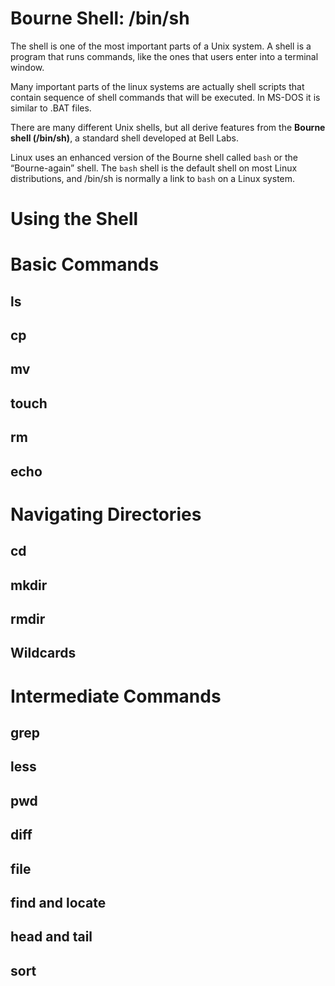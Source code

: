 # Bourne Shell: /bin/sh
The shell is one of the most important parts of a Unix system. A shell is a program that runs commands, like the ones that users enter into a terminal window.

Many important parts of the linux systems are actually shell scripts that contain sequence of shell commands that will be executed. In MS-DOS it is similar to .BAT files.

There are many different Unix shells, but all derive features from the **Bourne shell (/bin/sh)**, a standard shell developed at Bell Labs.

Linux uses an enhanced version of the Bourne shell called `bash` or the “Bourne-again” shell. The `bash` shell is the default shell on most Linux distributions, and /bin/sh is normally a link to `bash` on a Linux system.
# Using the Shell
# Basic Commands
## ls
## cp
## mv
## touch
## rm

## echo

# Navigating Directories

## cd
## mkdir
## rmdir
## Wildcards
# Intermediate Commands
## grep
## less
## pwd
## diff
## file
## find and locate
## head and tail
## sort
